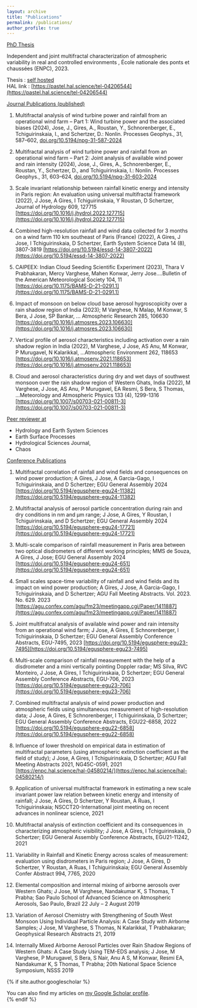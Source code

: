 ```yaml
---
layout: archive
title: "Publications"
permalink: /publications/
author_profile: true
---
```



<ins> PhD Thesis<ins>

Independent and joint multifractal characterization of atmospheric variability in real and controlled environments , École nationale des ponts et chaussées (ENPC), 2023.

<i class="fa-solid fa-book"></i> Thesis : [self hosted](https://jerryjose7.github.io/files/Jerry_thesis_final.pdf)  
HAL link : [https://pastel.hal.science/tel-04206544](https://pastel.hal.science/tel-04206544)



<ins> Journal Publications (published)<ins>

1.	Multifractal analysis of wind turbine power and rainfall from an operational wind farm – Part 1: Wind turbine power and the associated biases (2024), 
Jose, J., Gires, A., Roustan, Y., Schnorenberger, E., Tchiguirinskaia, I., and Schertzer, D.: 
Nonlin. Processes Geophys., 31, 587–602, [doi.org/10.5194/npg-31-587-2024](https://doi.org/10.5194/npg-31-587-2024)

2.	Multifractal analysis of wind turbine power and rainfall from an operational wind farm – Part 2: Joint analysis of available wind power and rain intensity (2024), 
Jose, J., Gires, A., Schnorenberger, E., Roustan, Y., Schertzer, D., and Tchiguirinskaia, I.:
Nonlin. Processes Geophys., 31, 603–624, [doi.org/10.5194/npg-31-603-2024](https://doi.org/10.5194/npg-31-603-2024)

3.	Scale invariant relationship between rainfall kinetic energy and intensity in Paris region: An evaluation using universal multifractal framework (2022), J Jose, A Gires, I Tchiguirinskaia, Y Roustan, D Schertzer, Journal of Hydrology 609, 127715 [https://doi.org/10.1016/j.jhydrol.2022.127715](https://doi.org/10.1016/j.jhydrol.2022.127715)

4.	Combined high-resolution rainfall and wind data collected for 3 months on a wind farm 110 km southeast of Paris (France) (2022), A Gires, J Jose, I Tchiguirinskaia, D Schertzer, Earth System Science Data 14 (8), 3807-3819 [https://doi.org/10.5194/essd-14-3807-2022](https://doi.org/10.5194/essd-14-3807-2022)

5.	CAIPEEX: Indian Cloud Seeding Scientific Experiment (2023), Thara V Prabhakaran, Mercy Varghese, Mahen Konwar, Jerry Jose….Bulletin of the American Meteorological Society 104, 11 [https://doi.org/10.1175/BAMS-D-21-0291.1](https://doi.org/10.1175/BAMS-D-21-0291.1)

6.	Impact of monsoon on below cloud base aerosol hygroscopicity over a rain shadow region of India (2023);
M Varghese, N Malap, M Konwar, S Bera, J Jose, SP Bankar, ... Atmospheric Research 285, 106630 [https://doi.org/10.1016/j.atmosres.2023.106630](https://doi.org/10.1016/j.atmosres.2023.106630)

7.	Vertical profile of aerosol characteristics including activation over a rain shadow region in India (2022), M Varghese, J Jose, AS Anu, M Konwar, P Murugavel, N Kalarikkal, ...Atmospheric Environment 262, 118653 [https://doi.org/10.1016/j.atmosenv.2021.118653](https://doi.org/10.1016/j.atmosenv.2021.118653)

8.	Cloud and aerosol characteristics during dry and wet days of southwest monsoon over the rain shadow region of Western Ghats, India (2022), M Varghese, J Jose, AS Anu, P Murugavel, EA Resmi, S Bera, S Thomas, ...Meteorology and Atmospheric Physics 133 (4), 1299-1316 [https://doi.org/10.1007/s00703-021-00811-3](https://doi.org/10.1007/s00703-021-00811-3)


<ins> Peer reviewer at <ins>

- Hydrology and Earth System Sciences
- Earth Surface Processes
- Hydrological Sciences Journal, 
- Chaos


<ins> Conference Publications<ins>


1. Multifractal correlation of rainfall and wind fields and consequences on wind power production;
A Gires, J Jose, A Garcia-Gago, I Tchiguirinskaia, and D Schertzer;
EGU General Assembly 2024
[https://doi.org/10.5194/egusphere-egu24-11382](https://doi.org/10.5194/egusphere-egu24-11382)

2. Multifractal analysis of aerosol particle concentration during rain and dry conditions in nm and µm range;
J Jose, A Gires, Y Roustan, I Tchiguirinskaia, and D Schertzer;
EGU General Assembly 2024
[https://doi.org/10.5194/egusphere-egu24-17721](https://doi.org/10.5194/egusphere-egu24-17721)

3. Multi-scale comparison of rainfall measurement in Paris area between two optical disdrometers of different working principles;
MMS de Souza, A Gires, J Jose;
EGU General Assembly 2024
[https://doi.org/10.5194/egusphere-egu24-651](https://doi.org/10.5194/egusphere-egu24-651)

4. Small scales space-time variability of rainfall and wind fields and its impact on wind power production;
A Gires, J Jose, A Garcia-Gago, I Tchiguirinskaia, and D Schertzer;
AGU Fall Meeting Abstracts. Vol. 2023. No. 629. 2023
[https://agu.confex.com/agu/fm23/meetingapp.cgi/Paper/1411887](https://agu.confex.com/agu/fm23/meetingapp.cgi/Paper/1411887)

5. Joint multifratcal analysis of available wind power and rain intensity from an operational wind farm;
J Jose, A Gires, E Schnorenberger, I Tchiguirinskaia, D Schertzer;
EGU General Assembly Conference Abstracts, EGU-7495, 2023
[https://doi.org/10.5194/egusphere-egu23-7495](https://doi.org/10.5194/egusphere-egu23-7495)

6. Multi-scale comparison of rainfall measurement with the help of a disdrometer and a mini vertically pointing Doppler radar;
MS Silva, RVC Monteiro, J Jose, A Gires, I Tchiguirinskaia, D Schertzer;
EGU General Assembly Conference Abstracts, EGU-706, 2023
[https://doi.org/10.5194/egusphere-egu23-706](https://doi.org/10.5194/egusphere-egu23-706)

7. Combined multifractal analysis of wind power production and atmospheric fields using simultaneous measurement of high-resolution data;
J Jose, A Gires, E Schnorenberger, I Tchiguirinskaia, D Schertzer;
EGU General Assembly Conference Abstracts, EGU22-6858, 2022
[https://doi.org/10.5194/egusphere-egu22-6858](https://doi.org/10.5194/egusphere-egu22-6858)

8. Influence of lower threshold on empirical data in estimation of multifractal parameters (using atmospheric extinction coefficient as the field of study);
J Jose, A Gires, I Tchiguirinskaia, D Schertzer;
AGU Fall Meeting Abstracts 2021, NG45C-0591, 2021
[https://enpc.hal.science/hal-04580214/](https://enpc.hal.science/hal-04580214/)

9. Application of universal multifractal framework in estimating a new scale invariant power law relation between kinetic energy and intensity of rainfall;
J Jose, A Gires, D Schertzer, Y Roustan, A Ruas, I Tchiguirinskaia;
NSCCT20-International joint meeting on recent advances in nonlinear science, 2021

10. Multifractal analysis of extinction coefficient and its consequences in characterizing atmospheric visibility;
J Jose, A Gires, I Tchiguirinskaia, D Schertzer;
EGU General Assembly Conference Abstracts, EGU21-11242, 2021

11. Variability in Rainfall and Kinetic Energy across scales of measurement: evaluation using disdrometers in Paris region;
J Jose, A Gires, D Schertzer, Y Roustan, A Ruas, I Tchiguirinskaia;
EGU General Assembly Confer Abstract 994, 7765, 2020

12. Elemental composition and internal mixing of airborne aerosols over Western Ghats;
J Jose, M Varghese, Nandakumar K, S Thomas, T Prabha;
Sao Paulo School of Advanced Science on Atmospheric Aerosols, Sao Paulo, Brazil 22 July – 2 August 2019
 
13. Variation of Aerosol Chemistry with Strengthening of South West Monsoon Using Individual Particle Analysis: A Case Study with Airborne Samples;
J Jose, M Varghese, S Thomas, N Kalarikkal, T Prabhakaran;
Geophysical Research Abstracts 21, 2019

14. Internally Mixed Airborne Aerosol Particles over Rain Shadow Regions of Western Ghats: A Case Study Using TEM-EDS analysis;
J Jose, M Varghese, P Murugavel, S Bera, S Nair, Anu A S, M Konwar, Resmi EA, Nandakumar K, S Thomas, T Prabha;
20th National Space Science Symposium, NSSS 2019


{% if site.author.googlescholar %}
  <div class="wordwrap">You can also find my articles on <a href="{{site.author.googlescholar}}">my Google Scholar profile</a>.</div>
{% endif %}
